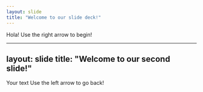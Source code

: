 ```yaml
---
layout: slide
title: "Welcome to our slide deck!"
---
```

Hola!
Use the right arrow to begin!

---
layout: slide
title: "Welcome to our second slide!"
---
Your text
Use the left arrow to go back!
